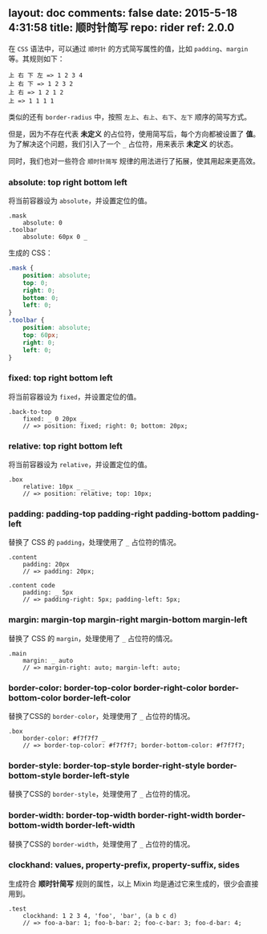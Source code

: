 layout: doc
comments: false
date: 2015-5-18 4:31:58
title: 顺时针简写
repo: rider
ref: 2.0.0
---

在 `CSS` 语法中，可以通过 `顺时针` 的方式简写属性的值，比如 `padding`、`margin` 等。其规则如下：

    上 右 下 左 => 1 2 3 4
    上 右 下 => 1 2 3 2
    上 右 => 1 2 1 2
    上 => 1 1 1 1

类似的还有 `border-radius` 中，按照 `左上`、`右上`、`右下`、`左下` 顺序的简写方式。

但是，因为不存在代表 **未定义** 的占位符，使用简写后，每个方向都被设置了 **值**。  
为了解决这个问题，我们引入了一个 `_` 占位符，用来表示 **未定义** 的状态。

同时，我们也对一些符合 `顺时针简写` 规律的用法进行了拓展，使其用起来更高效。

### absolute: top right bottom left

将当前容器设为 `absolute`，并设置定位的值。

```stylus
.mask
    absolute: 0
.toolbar
    absolute: 60px 0 _
```

生成的 CSS：

```css
.mask {
    position: absolute;
    top: 0;
    right: 0;
    bottom: 0;
    left: 0;
}
.toolbar {
    position: absolute;
    top: 60px;
    right: 0;
    left: 0;
}
```

### fixed: top right bottom left

将当前容器设为 `fixed`，并设置定位的值。

```stylus
.back-to-top
    fixed: _ 0 20px _
    // => position: fixed; right: 0; bottom: 20px;
```

### relative: top right bottom left

将当前容器设为 `relative`，并设置定位的值。

```stylus
.box
    relative: 10px _ _ _
    // => position: relative; top: 10px;
```

### padding: padding-top padding-right padding-bottom padding-left

替换了 CSS 的 `padding`，处理使用了 `_` 占位符的情况。

```stylus
.content
    padding: 20px
    // => padding: 20px;

.content code
    padding: _ 5px
    // => padding-right: 5px; padding-left: 5px;
```

### margin: margin-top margin-right margin-bottom margin-left

替换了 CSS 的 `margin`，处理使用了 `_` 占位符的情况。

```stylus
.main
    margin: _ auto
    // => margin-right: auto; margin-left: auto;
```

### border-color: border-top-color border-right-color border-bottom-color border-left-color

替换了CSS的 `border-color`，处理使用了 `_` 占位符的情况。

```stylus
.box
    border-color: #f7f7f7 _
    // => border-top-color: #f7f7f7; border-bottom-color: #f7f7f7;
```

### border-style: border-top-style border-right-style border-bottom-style border-left-style

替换了CSS的 `border-style`，处理使用了 `_` 占位符的情况。

### border-width: border-top-width border-right-width border-bottom-width border-left-width

替换了CSS的 `border-width`，处理使用了 `_` 占位符的情况。

### clockhand: values, property-prefix, property-suffix, sides

生成符合 **顺时针简写** 规则的属性，以上 Mixin 均是通过它来生成的，很少会直接用到。

```stylus
.test
    clockhand: 1 2 3 4, 'foo', 'bar', (a b c d)
    // => foo-a-bar: 1; foo-b-bar: 2; foo-c-bar: 3; foo-d-bar: 4;
```